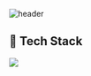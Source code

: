 ![header](https://capsule-render.vercel.app/api?type=soft&color=gradient&text=Good%20to%20see%20you%20%F0%9F%A4%97)




## 🧱 Tech Stack
<!--Python-->
  <img src="https://img.shields.io/badge/Python-3776AB?style=flat-square&logo=Python&logoColor=white"/>
